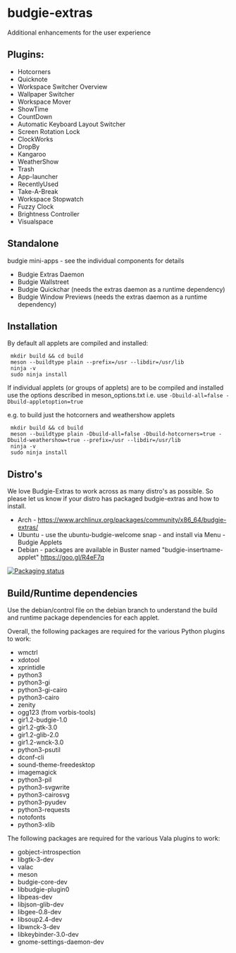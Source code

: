 # budgie-extras

Additional enhancements for the user experience

## Plugins:

 - Hotcorners
 - Quicknote
 - Workspace Switcher Overview
 - Wallpaper Switcher
 - Workspace Mover
 - ShowTime
 - CountDown
 - Automatic Keyboard Layout Switcher
 - Screen Rotation Lock
 - ClockWorks
 - DropBy
 - Kangaroo
 - WeatherShow
 - Trash
 - App-launcher
 - RecentlyUsed
 - Take-A-Break
 - Workspace Stopwatch
 - Fuzzy Clock
 - Brightness Controller
 - Visualspace

## Standalone

budgie mini-apps - see the individual components for details

 - Budgie Extras Daemon
 - Budgie Wallstreet
 - Budgie Quickchar (needs the extras daemon as a runtime dependency)
 - Budgie Window Previews (needs the extras daemon as a runtime dependency)

 ## Installation

 By default all applets are compiled and installed:

     mkdir build && cd build
     meson --buildtype plain --prefix=/usr --libdir=/usr/lib
     ninja -v
     sudo ninja install

If individual applets (or groups of applets) are to be compiled and installed use
the options described in meson_options.txt i.e. use `-Dbuild-all=false -Dbuild-appletoption=true`

e.g. to build just the hotcorners and weathershow applets

     mkdir build && cd build
     meson --buildtype plain -Dbuild-all=false -Dbuild-hotcorners=true -Dbuild-weathershow=true --prefix=/usr --libdir=/usr/lib
     ninja -v
     sudo ninja install

## Distro's

We love Budgie-Extras to work across as many distro's as possible.  So please let us know if your distro has packaged budgie-extras and how to install.

 - Arch - https://www.archlinux.org/packages/community/x86_64/budgie-extras/
 - Ubuntu - use the ubuntu-budgie-welcome snap - and install via Menu - Budgie Applets
 - Debian - packages are available in Buster named "budgie-insertname-applet" https://goo.gl/R4eF7q
 
 [![Packaging status](https://repology.org/badge/vertical-allrepos/budgie-extras.svg)](https://repology.org/project/budgie-extras/versions)

## Build/Runtime dependencies

Use the debian/control file on the debian branch to understand the build and runtime package dependencies for each applet.

Overall, the following packages are required for the various Python plugins to work:

 - wmctrl
 - xdotool
 - xprintidle
 - python3
 - python3-gi
 - python3-gi-cairo
 - python3-cairo
 - zenity
 - ogg123 (from vorbis-tools)
 - gir1.2-budgie-1.0
 - gir1.2-gtk-3.0
 - gir1.2-glib-2.0
 - gir1.2-wnck-3.0
 - python3-psutil
 - dconf-cli
 - sound-theme-freedesktop
 - imagemagick
 - python3-pil
 - python3-svgwrite
 - python3-cairosvg
 - python3-pyudev
 - python3-requests
 - notofonts
 - python3-xlib

The following packages are required for the various Vala plugins to work:
 - gobject-introspection
 - libgtk-3-dev
 - valac
 - meson
 - budgie-core-dev
 - libbudgie-plugin0
 - libpeas-dev
 - libjson-glib-dev
 - libgee-0.8-dev
 - libsoup2.4-dev
 - libwnck-3-dev
 - libkeybinder-3.0-dev
 - gnome-settings-daemon-dev

